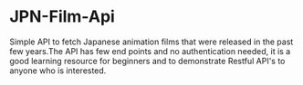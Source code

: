 # JPN-Film-Api
Simple API to fetch Japanese animation films that were released in the past few years.The API has few end points and no authentication needed, it is a good learning resource for beginners and to demonstrate Restful API's to anyone who is interested.
